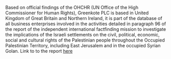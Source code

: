 Based on official findings of the OHCHR (UN Office of the High Commissioner for Human Rights), Greenkote PLC is based in United Kingdom of Great Britain and Northern Ireland, it is part of the database of all business enterprises involved in the activities detailed in paragraph 96 of the report of the independent international factfinding mission to investigate the implications of the Israeli settlements on the civil, political, economic, social and cultural rights of the Palestinian people throughout the Occupied Palestinian Territory, including East Jerusalem and in the occupied Syrian Golan. Link to to the report [here](https://reliefweb.int/report/occupied-palestinian-territory/ohchr-update-database-all-business-enterprises-involved-activities-detailed-paragraph-96-report-independent-international-fact-finding-mission-30-june-2023)